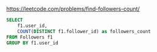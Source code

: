 https://leetcode.com/problems/find-followers-count/

```sql
SELECT 
    f1.user_id, 
    COUNT(DISTINCT f1.follower_id) as followers_count
FROM Followers f1
GROUP BY f1.user_id
```
